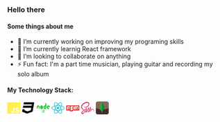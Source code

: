 ### Hello there 


#### Some things about me 
- 🔭 I’m currently working on improving my programing skills
- 🌱 I’m currently learnig React framework
- 👯 I’m looking to collaborate on anything
- ⚡ Fun fact: I'm a part time musician, playing guitar and recording my solo album 

#### My Technology Stack: 
<div style="">
  <img src='/svg/js-brands.svg' width='30px' height='30px'>
  <img src='/svg/css3-brands.svg' width='30px' height='30px'>
  <img src='/svg/node-brands.svg' width='30px' height='30px'>
  <img src='/svg/react-brands.svg' width='30px' height='30px'>
  <img src='/svg/npm-brands.svg' width='30px' height='30px'>
  <img src='/svg/sass-brands.svg' width='30px' height='30px'>
  <img src='/svg/mongoDB-brands.svg' width='30px' height='30px'>
</div>
